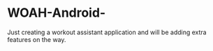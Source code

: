 # WOAH-Android-
Just creating a workout assistant application and will be adding extra features on the way. 
